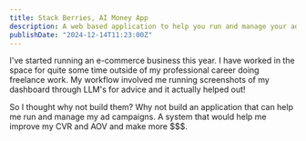 ```yaml
---
title: Stack Berries, AI Money App
description: A web based application to help you run and manage your ad campaigns
publishDate: "2024-12-14T11:23:00Z"
---
```


I've started running an e-commerce business this year. I have worked in the space for quite some
time outside of my professional career doing freelance work. My workflow involved me running screenshots of my dashboard through LLM's for advice and it actually helped out!

So I thought why not build them? Why not build an application that can help me run and manage my ad campaigns.
A system that would help me improve my CVR and AOV and make more $$$.
